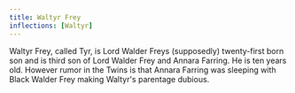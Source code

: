 ```yaml
---
title: Waltyr Frey
inflections: [Waltyr]
---
```


Waltyr Frey, called Tyr, is Lord Walder Freys (supposedly) twenty-first born son and is third son of Lord Walder Frey and Annara Farring. He is ten years old. However rumor in the Twins is that Annara Farring was sleeping with Black Walder Frey making Waltyr's parentage dubious.


